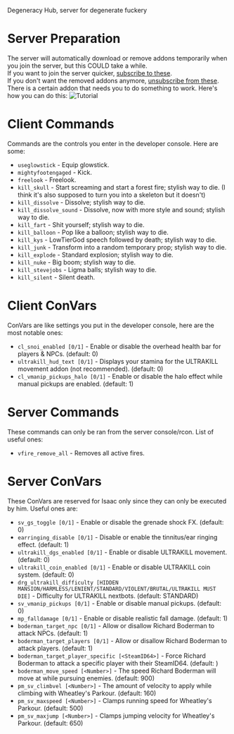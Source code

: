 Degeneracy Hub, server for degenerate fuckery
# Server Preparation
The server will automatically download or remove addons temporarily when you join the server, but this COULD take a while.  
If you want to join the server quicker, [subscribe to these](https://steamcommunity.com/sharedfiles/filedetails/?id=2910477585).  
If you don't want the removed addons anymore, [unsubscribe from these](https://steamcommunity.com/sharedfiles/filedetails/?id=3028154823).  
There is a certain addon that needs you to do something to work. Here's how you can do this:
![Tutorial](https://cdn.discordapp.com/attachments/839254013576740894/1148390228218876006/image.png "Tutorial")
# Client Commands
Commands are the controls you enter in the developer console. Here are some:
- `useglowstick` - Equip glowstick.
- `mightyfootengaged` - Kick.
- `freelook` - Freelook.
- `kill_skull` - Start screaming and start a forest fire; stylish way to die. (I think it's also supposed to turn you into a skeleton but it doesn't)
- `kill_dissolve` - Dissolve; stylish way to die.
- `kill_dissolve_sound` - Dissolve, now with more style and sound; stylish way to die.
- `kill_fart` - Shit yourself; stylish way to die.
- `kill_balloon` - Pop like a balloon; stylish way to die.
- `kill_kys` - LowTierGod speech followed by death; stylish way to die.
- `kill_junk` - Transform into a random temporary prop; stylish way to die.
- `kill_explode` - Standard explosion; stylish way to die.
- `kill_nuke` - Big boom; stylish way to die.
- `kill_stevejobs` - Ligma balls; stylish way to die.
- `kill_silent` - Silent death.
# Client ConVars
ConVars are like settings you put in the developer console, here are the most notable ones:
- `cl_snoi_enabled [0/1]` - Enable or disable the overhead health bar for players & NPCs. (default: 0)
- `ultrakill_hud_text [0/1]` - Displays your stamina for the ULTRAKILL movement addon (not recommended). (default: 0)
- `cl_vmanip_pickups_halo [0/1]` - Enable or disable the halo effect while manual pickups are enabled. (default: 1)
# Server Commands
These commands can only be ran from the server console/rcon. List of useful ones:
- `vfire_remove_all` - Removes all active fires.
# Server ConVars
These ConVars are reserved for Isaac only since they can only be executed by him. Useful ones are:
- `sv_gs_toggle [0/1]` - Enable or disable the grenade shock FX. (default: 0)
- `earringing_disable [0/1]` - Disable or enable the tinnitus/ear ringing effect. (default: 1)
- `ultrakill_dgs_enabled [0/1]` - Enable or disable ULTRAKILL movement. (default: 0)
- `ultrakill_coin_enabled [0/1]` - Enable or disable ULTRAKILL coin system. (default: 0)
- `drg_ultrakill_difficulty [HIDDEN MANSION/HARMLESS/LENIENT/STANDARD/VIOLENT/BRUTAL/ULTRAKILL MUST DIE]` - Difficulty for ULTRAKILL nextbots. (default: STANDARD)
- `sv_vmanip_pickups [0/1]` - Enable or disable manual pickups. (default: 0)
- `mp_falldamage [0/1]` - Enable or disable realistic fall damage. (default: 1)
- `boderman_target_npc [0/1]` - Allow or disallow Richard Boderman to attack NPCs. (default: 1)
- `boderman_target_players [0/1]` - Allow or disallow Richard Boderman to attack players. (default: 1)
- `boderman_target_player_specific [<SteamID64>]` - Force Richard Boderman to attack a specific player with their SteamID64. (default: )
- `boderman_move_speed [<Number>]` - The speed Richard Boderman will move at while pursuing enemies. (default: 900)
- `pm_sv_climbvel [<Number>]` - The amount of velocity to apply while climbing with Wheatley's Parkour. (default: 160)
- `pm_sv_maxspeed [<Number>]` - Clamps running speed for Wheatley's Parkour. (default: 500)
- `pm_sv_maxjump [<Number>]` - Clamps jumping velocity for Wheatley's Parkour. (default: 650)
